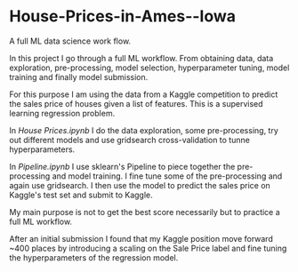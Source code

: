 # House-Prices-in-Ames--Iowa
 
 A full ML data science work flow. 
 
 In this project I go through a full ML workflow. From obtaining data, data exploration, pre-processing, model selection, hyperparameter tuning, model training and finally model submission.
 
 For this purpose I am using the data from a Kaggle competition to predict the sales price of houses given a list of features. This is a supervised learning regression problem. 
 
 In *House Prices.ipynb* I do the data exploration, some pre-processing, try out different models and use gridsearch cross-validation to tunne hyperparameters. 
 
 In *Pipeline.ipynb* I use sklearn's Pipeline to piece together the pre-processing and model training. I fine tune some of the pre-processing and again use gridsearch. I then use the model to predict the sales price on Kaggle's test set and submit to Kaggle. 
 
 My main purpose is not to get the best score necessarily but to practice a full ML workflow. 
 
 After an initial submission I found that my Kaggle position move forward ~400 places by introducing a scaling on the Sale Price label and fine tuning the hyperparameters of the regression model. 

